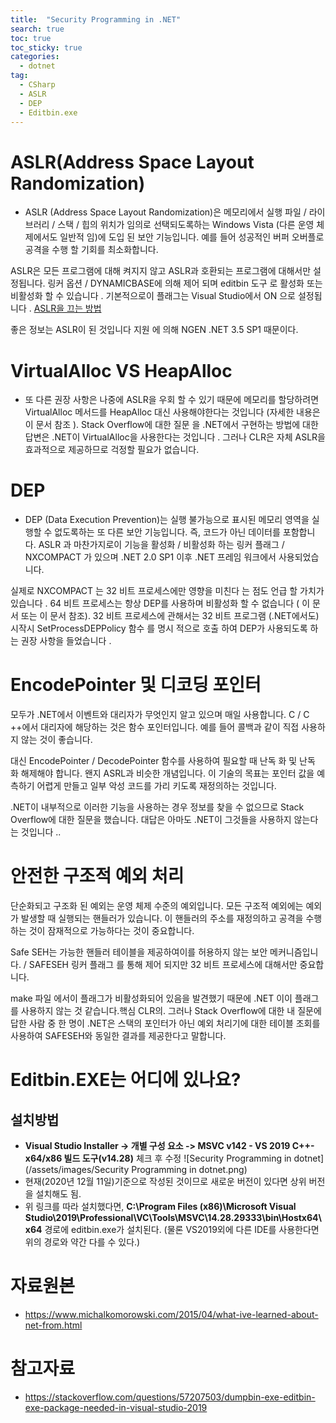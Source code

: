```yaml
---
title:  "Security Programming in .NET"
search: true
toc: true
toc_sticky: true
categories: 
  - dotnet
tag:
  - CSharp
  - ASLR
  - DEP
  - Editbin.exe
---
```


# ASLR(Address Space Layout Randomization)
- ASLR (Address Space Layout Randomization)은 메모리에서 실행 파일 / 라이브러리 / 스택 / 힙의 위치가 임의로 선택되도록하는 Windows Vista (다른 운영 체제에서도 일반적 임)에 도입 된 보안 기능입니다. 예를 들어 성공적인 버퍼 오버플로 공격을 수행 할 기회를 최소화합니다.

ASLR은 모든 프로그램에 대해 켜지지 않고 ASLR과 호환되는 프로그램에 대해서만 설정됩니다. 링커 옵션 / DYNAMICBASE에 의해 제어 되며 editbin 도구 로 활성화 또는 비활성화 할 수 있습니다 . 기본적으로이 플래그는 Visual Studio에서 ON 으로 설정됩니다 . [ASLR을 끄는 방법](https://www.sysnet.pe.kr/Default.aspx?mode=2&sub=0&pageno=0&detail=1&wid=11862)

좋은 정보는 ASLR이 된 것입니다 지원 에 의해 NGEN .NET 3.5 SP1 때문이다.

# VirtualAlloc VS HeapAlloc
- 또 다른 권장 사항은 나중에 ASLR을 우회 할 수 있기 때문에 메모리를 할당하려면 VirtualAlloc 메서드를 HeapAlloc 대신 사용해야한다는 것입니다 (자세한 내용은이 문서 참조 ). Stack Overflow에 대한 질문 을 .NET에서 구현하는 방법에 대한 답변은 .NET이 VirtualAlloc을 사용한다는 것입니다 . 그러나 CLR은 자체 ASLR을 효과적으로 제공하므로 걱정할 필요가 없습니다.

# DEP
- DEP (Data Execution Prevention)는 실행 불가능으로 표시된 메모리 영역을 실행할 수 없도록하는 또 다른 보안 기능입니다. 즉, 코드가 아닌 데이터를 포함합니다. ASLR 과 마찬가지로이 기능을 활성화 / 비활성화 하는 링커 플래그 / NXCOMPACT 가 있으며 .NET 2.0 SP1 이후 .NET 프레임 워크에서 사용되었습니다.

실제로 NXCOMPACT 는 32 비트 프로세스에만 영향을 미친다 는 점도 언급 할 가치가 있습니다 . 64 비트 프로세스는 항상 DEP를 사용하며 비활성화 할 수 없습니다 ( 이 문서 또는 이 문서 참조). 32 비트 프로세스에 관해서는 32 비트 프로그램 (.NET에서도) 시작시 SetProcessDEPPolicy 함수 를 명시 적으로 호출 하여 DEP가 사용되도록 하는 권장 사항을 들었습니다 .

# EncodePointer 및 디코딩 포인터
모두가 .NET에서 이벤트와 대리자가 무엇인지 알고 있으며 매일 사용합니다. C / C ++에서 대리자에 해당하는 것은 함수 포인터입니다. 예를 들어 콜백과 같이 직접 사용하지 않는 것이 좋습니다.

대신 EncodePointer / DecodePointer 함수를 사용하여 필요할 때 난독 화 및 난독 화 해제해야 합니다. 왠지 ASRL과 비슷한 개념입니다. 이 기술의 목표는 포인터 값을 예측하기 어렵게 만들고 일부 악성 코드를 가리 키도록 재정의하는 것입니다.

.NET이 내부적으로 이러한 기능을 사용하는 경우 정보를 찾을 수 없으므로 Stack Overflow에 대한 질문을 했습니다. 대답은 아마도 .NET이 그것들을 사용하지 않는다는 것입니다 ..
# 안전한 구조적 예외 처리
단순화되고 구조화 된 예외는 운영 체제 수준의 예외입니다. 모든 구조적 예외에는 예외가 발생할 때 실행되는 핸들러가 있습니다. 이 핸들러의 주소를 재정의하고 공격을 수행하는 것이 잠재적으로 가능하다는 것이 중요합니다.

Safe SEH는 가능한 핸들러 테이블을 제공하여이를 허용하지 않는 보안 메커니즘입니다. / SAFESEH 링커 플래그 를 통해 제어 되지만 32 비트 프로세스에 대해서만 중요합니다.

make 파일 에서이 플래그가 비활성화되어 있음을 발견했기 때문에 .NET 이이 플래그를 사용하지 않는 것 같습니다.핵심 CLR의. 그러나 Stack Overflow에 대한 내 질문에 답한 사람 중 한 명이 .NET은 스택의 포인터가 아닌 예외 처리기에 대한 테이블 조회를 사용하여 SAFESEH와 동일한 결과를 제공한다고 말합니다.

# Editbin.EXE는 어디에 있나요?
## 설치방법
- **Visual Studio Installer -> 개별 구성 요소 -> MSVC v142 - VS 2019 C++-x64/x86 빌드 도구(v14.28)** 체크 후 수정
![Security Programming in dotnet](/assets/images/Security Programming in dotnet.png)
- 현재(2020년 12월 11일)기준으로 작성된 것이므로 새로운 버전이 있다면 상위 버전을 설치해도 됨.
- 위 링크를 따라 설치했다면, **C:\Program Files (x86)\Microsoft Visual Studio\2019\Professional\VC\Tools\MSVC\14.28.29333\bin\Hostx64\x64** 경로에 editbin.exe가 설치된다.
(물론 VS2019외에 다른 IDE를 사용한다면 위의 경로와 약간 다를 수 있다.)

# 자료원본
- https://www.michalkomorowski.com/2015/04/what-ive-learned-about-net-from.html

# 참고자료
- https://stackoverflow.com/questions/57207503/dumpbin-exe-editbin-exe-package-needed-in-visual-studio-2019